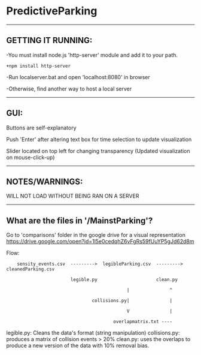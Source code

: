 # PredictiveParking

---------------------------------------------------------------------------------------------------

##  **GETTING IT RUNNING:**

-You must install node.js 'http-server' module and add it to your path.

	+npm install http-server

-Run localserver.bat and open 'localhost:8080' in browser

-Otherwise, find another way to host a local server

---------------------------------------------------------------------------------------------------

##  **GUI:**

Buttons are self-explanatory

Push 'Enter' after altering text box for time selection to update visualization

Slider located on top left for changing transparency (Updated visualization on mouse-click-up)

---------------------------------------------------------------------------------------------------

##  **NOTES/WARNINGS:**

WILL NOT LOAD WITHOUT BEING RAN ON A SERVER

---------------------------------------------------------------------------------------------------

## **What are the files in '/MainstParking'?**

Go to 'comparisons' folder in the google drive for a visual representation
https://drive.google.com/open?id=1l5e0cedqhZ6vFgRs59fUuYP5gJd62d8m


Flow:

        sensity_events.csv  --------->  legibleParking.csv  --------->  cleanedParking.csv

                            legible.py                      clean.py

                                                 |               ^

                                    collisions.py|               |

                                                 V               |

                                            overlapmatrix.txt ----



legible.py: Cleans the data's format (string manipulation)
collisions.py: produces a matrix of collision events > 20%
clean.py: uses the overlaps to produce a new version of the data with 10% removal bias.
